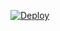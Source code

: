

[![Deploy](https://www.herokucdn.com/deploy/button.png)](https://dashboard.heroku.com/new?template=https://github.com/rzsyzt/ccmmynjgql)


